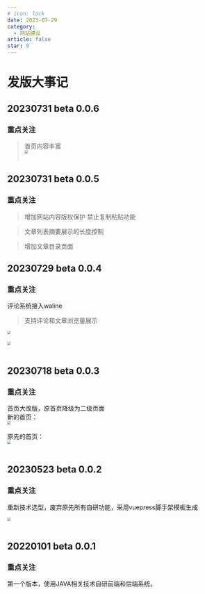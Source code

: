 ```yaml
---
# icon: lock
date: 2023-07-29
category:
  - 网站建设
article: false
star: 9
---
```


# 发版大事记

## 20230731 beta 0.0.6

### 重点关注
> 首页内容丰富
<img src="http://cdn.gydblog.com/images/blog-create/blog-create-15.png"  style="zoom: 50%;margin:0 auto;display:block"/><br/>
 

## 20230731 beta 0.0.5 

### 重点关注
> 增加网站内容版权保护
禁止复制粘贴功能

> 文章列表摘要展示的长度控制

> 增加文章目录页面
## 20230729 beta 0.0.4 

### 重点关注


评论系统接入waline
> 支持评论和文章浏览量展示

<img src="http://cdn.gydblog.com/images/blog-create/blog-create-12.png"  style="zoom: 50%;margin:0 auto;display:block"/><br/>
<img src="http://cdn.gydblog.com/images/blog-create/blog-create-13.png"  style="zoom: 50%;margin:0 auto;display:block"/><br/>

## 20230718 beta 0.0.3  

### 重点关注

首页大改版，原首页降级为二级页面  
新的首页：
<img src="http://cdn.gydblog.com/images/blog-create/blog-create-11.png"  style="zoom: 50%;margin:0 auto;display:block"/><br/>
原先的首页：
<img src="http://cdn.gydblog.com/images/blog-create/blog-create-10.png"  style="zoom: 50%;margin:0 auto;display:block"/><br/>


## 20230523 beta 0.0.2  

### 重点关注

重新技术选型，废弃原先所有自研功能，采用vuepress脚手架模板生成  

<img src="http://cdn.gydblog.com/images/blog-create/blog-create-10.png"  style="zoom: 50%;margin:0 auto;display:block"/><br/>


## 20220101 beta 0.0.1

### 重点关注
第一个版本，使用JAVA相关技术自研前端和后端系统。
<a href="https://github.com/CodingGyd/mine-client" text="前端工程" target="_blank"></a> <a href="https://github.com/CodingGyd/mine-server" text="后端工程" target="_blank"></a> <a href="https://github.com/CodingGyd/mine-sys" text="管理后台工程" target="_blank"></a>
<br/>
 